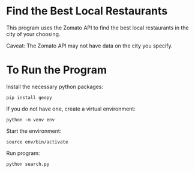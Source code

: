 # Find the Best Local Restaurants
This program uses the Zomato API to find the best local restaurants in the city of your choosing. 

Caveat: The Zomato API may not have data on the city you specify.

# To Run the Program
Install the necessary python packages:

  `pip install geopy`

If you do not have one, create a virtual environment:

  `python -m venv env`

Start the environment:

  `source env/bin/activate`

Run program:

  `python search.py`
  

